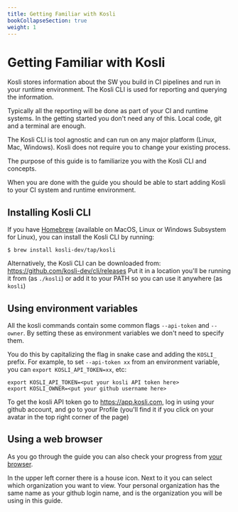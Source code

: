 ```yaml
---
title: Getting Familiar with Kosli
bookCollapseSection: true
weight: 1
---
```


# Getting Familiar with Kosli

Kosli stores information about the SW you build in CI pipelines
and run in your runtime environment. The Kosli CLI is used for reporting
and querying the information.

Typically all the reporting will be done as part of your CI and runtime systems.
In the getting started you don't need any of this. Local code, git and a terminal are enough.

The Kosli CLI is tool agnostic and can run on any major platform (Linux, Mac, Windows).
Kosli does not require you to change your existing process.

The purpose of this guide is to familiarize you with the Kosli CLI and concepts.

When you are done with the guide you should be able to start adding Kosli to
your CI system and runtime environment.


## Installing Kosli CLI

If you have [Homebrew](https://brew.sh/) (available on MacOS, Linux or Windows Subsystem for Linux), 
you can install the Kosli CLI by running: 

```shell
$ brew install kosli-dev/tap/kosli
```

Alternatively, the Kosli CLI can be downloaded from: https://github.com/kosli-dev/cli/releases
Put it in a location you'll be running it from (as `./kosli`) or add it to your PATH so you can use it anywhere (as `kosli`)


## Using environment variables

All the kosli commands contain some common
flags `--api-token` and `--owner`. By setting
these as environment variables we don't need to specify them. 

You do this by capitalizing the flag in snake case and adding the `KOSLI_` prefix. 
For example, to set `--api-token xx` from an environment variable, you can `export KOSLI_API_TOKEN=xx`, etc:

```shell
export KOSLI_API_TOKEN=<put your kosli API token here>
export KOSLI_OWNER=<put your github username here>
```

To get the kosli API token go to https://app.kosli.com, log in using your github account, and go to your Profile (you'll find it if you click on your avatar in the top right corner of the page)

## Using a web browser

As you go through the guide you can also check your progress from 
[your browser](https://app.kosli.com).

In the upper left corner there is a house icon. Next to it you can select
which organization you want to view. Your personal organization
has the same name as your github login name, and is the organization you will
be using in this guide.

